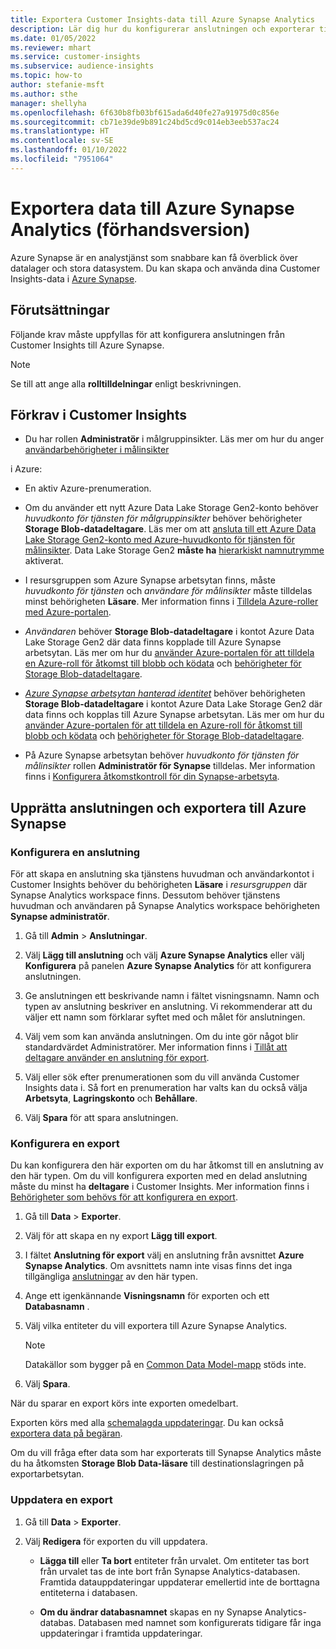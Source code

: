 ```yaml
---
title: Exportera Customer Insights-data till Azure Synapse Analytics
description: Lär dig hur du konfigurerar anslutningen och exporterar till Azure Synapse Analytics.
ms.date: 01/05/2022
ms.reviewer: mhart
ms.service: customer-insights
ms.subservice: audience-insights
ms.topic: how-to
author: stefanie-msft
ms.author: sthe
manager: shellyha
ms.openlocfilehash: 6f630b8fb03bf615ada6d40fe27a91975d0c856e
ms.sourcegitcommit: cb71e39de9b891c24bd5cd9c014eb3eeb537ac24
ms.translationtype: HT
ms.contentlocale: sv-SE
ms.lasthandoff: 01/10/2022
ms.locfileid: "7951064"
---
```

# <a name="export-data-to-azure-synapse-analytics-preview"></a>Exportera data till Azure Synapse Analytics (förhandsversion)

Azure Synapse är en analystjänst som snabbare kan få överblick över datalager och stora datasystem. Du kan skapa och använda dina Customer Insights-data i [Azure Synapse](/azure/synapse-analytics/overview-what-is).

## <a name="prerequisites"></a>Förutsättningar

Följande krav måste uppfyllas för att konfigurera anslutningen från Customer Insights till Azure Synapse.

> [!NOTE]
> Se till att ange alla **rolltilldelningar** enligt beskrivningen.  

## <a name="prerequisites-in-customer-insights"></a>Förkrav i Customer Insights

* Du har rollen **Administratör** i målgruppinsikter. Läs mer om hur du anger [användarbehörigheter i målinsikter](permissions.md#assign-roles-and-permissions)

i Azure: 

- En aktiv Azure-prenumeration.

- Om du använder ett nytt Azure Data Lake Storage Gen2-konto behöver *huvudkonto för tjänsten för målgruppinsikter* behöver behörigheter **Storage Blob-datadeltagare**. Läs mer om att [ansluta till ett Azure Data Lake Storage Gen2-konto med Azure-huvudkonto för tjänsten för målinsikter](connect-service-principal.md). Data Lake Storage Gen2 **måste ha** [hierarkiskt namnutrymme](/azure/storage/blobs/data-lake-storage-namespace) aktiverat.

- I resursgruppen som Azure Synapse arbetsytan finns, måste *huvudkonto för tjänsten* och *användare för målinsikter* måste tilldelas minst behörigheten **Läsare**. Mer information finns i [Tilldela Azure-roller med Azure-portalen](/azure/role-based-access-control/role-assignments-portal).

- *Användaren* behöver **Storage Blob-datadeltagare** i kontot Azure Data Lake Storage Gen2 där data finns kopplade till Azure Synapse arbetsytan. Läs mer om hur du [använder Azure-portalen för att tilldela en Azure-roll för åtkomst till blobb och ködata](/azure/storage/common/storage-auth-aad-rbac-portal) och [behörigheter för Storage Blob-datadeltagare](/azure/role-based-access-control/built-in-roles#storage-blob-data-contributor).

- *[Azure Synapse arbetsytan hanterad identitet](/azure/synapse-analytics/security/synapse-workspace-managed-identity)* behöver behörigheten **Storage Blob-datadeltagare** i kontot Azure Data Lake Storage Gen2 där data finns och kopplas till Azure Synapse arbetsytan. Läs mer om hur du [använder Azure-portalen för att tilldela en Azure-roll för åtkomst till blobb och ködata](/azure/storage/common/storage-auth-aad-rbac-portal) och [behörigheter för Storage Blob-datadeltagare](/azure/role-based-access-control/built-in-roles#storage-blob-data-contributor).

- På Azure Synapse arbetsytan behöver *huvudkonto för tjänsten för målinsikter* rollen **Administratör för Synapse** tilldelas. Mer information finns i [Konfigurera åtkomstkontroll för din Synapse-arbetsyta](/azure/synapse-analytics/security/how-to-set-up-access-control).

## <a name="set-up-the-connection-and-export-to-azure-synapse"></a>Upprätta anslutningen och exportera till Azure Synapse

### <a name="configure-a-connection"></a>Konfigurera en anslutning

För att skapa en anslutning ska tjänstens huvudman och användarkontot i Customer Insights behöver du behörigheten **Läsare** i *resursgruppen* där Synapse Analytics workspace finns. Dessutom behöver tjänstens huvudman och användaren på Synapse Analytics workspace behörigheten **Synapse administratör**. 

1. Gå till **Admin** > **Anslutningar**.

1. Välj **Lägg till anslutning** och välj **Azure Synapse Analytics** eller välj **Konfigurera** på panelen **Azure Synapse Analytics** för att konfigurera anslutningen.

1. Ge anslutningen ett beskrivande namn i fältet visningsnamn. Namn och typen av anslutning beskriver en anslutning. Vi rekommenderar att du väljer ett namn som förklarar syftet med och målet för anslutningen.

1. Välj vem som kan använda anslutningen. Om du inte gör något blir standardvärdet Administratörer. Mer information finns i [Tillåt att deltagare använder en anslutning för export](connections.md#allow-contributors-to-use-a-connection-for-exports).

1. Välj eller sök efter prenumerationen som du vill använda Customer Insights data i. Så fort en prenumeration har valts kan du också välja **Arbetsyta**, **Lagringskonto** och **Behållare**.

1. Välj **Spara** för att spara anslutningen.

### <a name="configure-an-export"></a>Konfigurera en export

Du kan konfigurera den här exporten om du har åtkomst till en anslutning av den här typen. Om du vill konfigurera exporten med en delad anslutning måste du minst ha **deltagare** i Customer Insights. Mer information finns i [Behörigheter som behövs för att konfigurera en export](export-destinations.md#set-up-a-new-export).

1. Gå till **Data** > **Exporter**.

1. Välj för att skapa en ny export **Lägg till export**.

1. I fältet **Anslutning för export** välj en anslutning från avsnittet **Azure Synapse Analytics**. Om avsnittets namn inte visas finns det inga tillgängliga [anslutningar](connections.md) av den här typen.

1. Ange ett igenkännande **Visningsnamn** för exporten och ett **Databasnamn** .

1. Välj vilka entiteter du vill exportera till Azure Synapse Analytics.
   > [!NOTE]
   > Datakällor som bygger på en [Common Data Model-mapp](connect-common-data-model.md) stöds inte.

2. Välj **Spara**.

När du sparar en export körs inte exporten omedelbart.

Exporten körs med alla [schemalagda uppdateringar](system.md#schedule-tab). Du kan också [exportera data på begäran](export-destinations.md#run-exports-on-demand).

Om du vill fråga efter data som har exporterats till Synapse Analytics måste du ha åtkomsten **Storage Blob Data-läsare** till destinationslagringen på exportarbetsytan. 

### <a name="update-an-export"></a>Uppdatera en export

1. Gå till **Data** > **Exporter**.

1. Välj **Redigera** för exporten du vill uppdatera.

   - **Lägga till** eller **Ta bort** entiteter från urvalet. Om entiteter tas bort från urvalet tas de inte bort från Synapse Analytics-databasen. Framtida datauppdateringar uppdaterar emellertid inte de borttagna entiteterna i databasen.

   - **Om du ändrar databasnamnet** skapas en ny Synapse Analytics-databas. Databasen med namnet som konfigurerats tidigare får inga uppdateringar i framtida uppdateringar.
